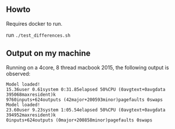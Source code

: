 ## Howto

Requires docker to run.

run `./test_differences.sh`

## Output on my machine
Running on a 4core, 8 thread macbook 2015, the following output is observed:
```
Model loaded!
15.36user 0.61system 0:31.85elapsed 50%CPU (0avgtext+0avgdata 395068maxresident)k
9760inputs+624outputs (42major+200593minor)pagefaults 0swaps
Model loaded!
23.60user 9.23system 1:05.54elapsed 50%CPU (0avgtext+0avgdata 394952maxresident)k
0inputs+624outputs (0major+200858minor)pagefaults 0swaps
```